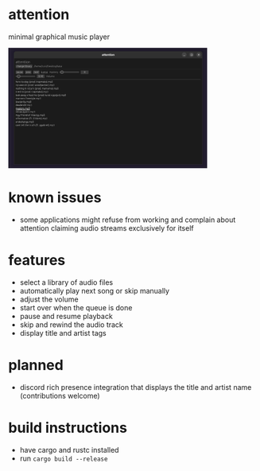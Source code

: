 # attention
minimal graphical music player

<img src="screenshots/image.png" width="400">

# known issues
- some applications might refuse from working and complain about attention claiming audio streams exclusively for itself

# features
- select a library of audio files
- automatically play next song or skip manually
- adjust the volume
- start over when the queue is done
- pause and resume playback
- skip and rewind the audio track
- display title and artist tags

# planned
- discord rich presence integration that displays the title and artist name (contributions welcome)

# build instructions
- have cargo and rustc installed
- run `cargo build --release`
